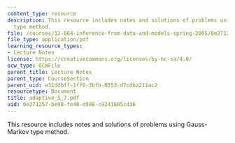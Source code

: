```yaml
---
content_type: resource
description: This resource includes notes and solutions of problems using Gauss-Markov
  type method.
file: /courses/12-864-inference-from-data-and-models-spring-2005/0e271257be98fe40d908c9241605cd36_adaptive_5_7.pdf
file_type: application/pdf
learning_resource_types:
- Lecture Notes
license: https://creativecommons.org/licenses/by-nc-sa/4.0/
ocw_type: OCWFile
parent_title: Lecture Notes
parent_type: CourseSection
parent_uid: e31ddbff-1ff0-3bfb-0353-d7cdba211ac2
resourcetype: Document
title: adaptive_5_7.pdf
uid: 0e271257-be98-fe40-d908-c9241605cd36
---
```

This resource includes notes and solutions of problems using Gauss-Markov type method.